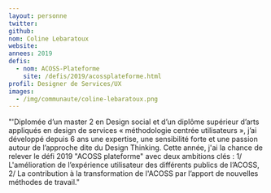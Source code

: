 ```yaml
---
layout: personne
twitter: 
github: 
nom: Coline Lebaratoux
website:
annees: 2019
defis: 
  - nom: ACOSS-Plateforme
    site: /defis/2019/acossplateforme.html
profil: Designer de Services/UX
images:
  - /img/communaute/coline-lebaratoux.png
---
```


"'Diplomée d’un master 2 en Design social et d’un diplôme supérieur d’arts appliqués en design de services « méthodologie centrée utilisateurs », j’ai développé depuis 6 ans une expertise, une sensibilité forte et une passion autour de l’approche dite du Design Thinking.  Cette année, j'ai la chance de relever le défi 2019 "ACOSS plateforme" avec deux ambitions clés  : 1/ L'amélioration de l’expérience utilisateur des différents publics de l’ACOSS, 2/ La contribution à la transformation de l'ACOSS par l’apport de nouvelles méthodes de travail."
